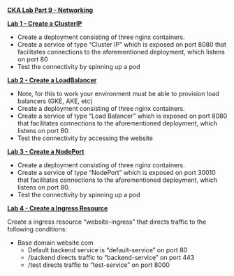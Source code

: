 

**<span style="text-decoration:underline;">CKA Lab Part 9 - Networking</span>**

**<span style="text-decoration:underline;">Lab 1 - Create a ClusterIP</span>**



*   Create a deployment consisting of three nginx containers.
*   Create a service of type “Cluster IP” which is exposed on port 8080 that facilitates connections to the aforementioned deployment, which listens on port 80
*   Test the connectivity by spinning up a pod

**<span style="text-decoration:underline;">Lab 2 - Create a LoadBalancer </span>**



*   Note, for this to work your environment must be able to provision load balancers (GKE, AKE, etc)
*   Create a deployment consisting of three nginx containers.
*   Create a service of type “Load Balancer” which is exposed on port 8080 that facilitates connections to the aforementioned deployment, which listens on port 80.
*   Test the connectivity by accessing the website

**<span style="text-decoration:underline;">Lab 3 - Create a NodePort</span>**



*   Create a deployment consisting of three nginx containers.
*   Create a service of type “NodePort” which is exposed on port 30010 that facilitates connections to the aforementioned deployment, which listens on port 80.
*   Test the connectivity by spinning up a pod

**<span style="text-decoration:underline;">Lab 4 - Create a Ingress Resource</span>**

Create a ingress resource “website-ingress” that directs traffic to the following conditions:



*   Base domain website.com
    *   Default backend service is “default-service” on port 80
    *   /backend directs traffic to “backend-service” on port 443
    *   /test directs traffic to “test-service” on port 8000
